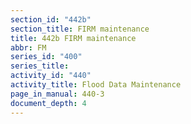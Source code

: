 ```yaml
---
section_id: "442b"
section_title: FIRM maintenance
title: 442b FIRM maintenance
abbr: FM
series_id: "400"
series_title: 
activity_id: "440"
activity_title: Flood Data Maintenance
page_in_manual: 440-3
document_depth: 4
---
```

